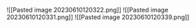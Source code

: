 ![[Pasted image 20230610120322.png]]
![[Pasted image 20230610120331.png]]
![[Pasted image 20230610120339.png]]